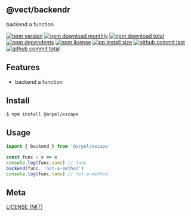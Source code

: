 ## @vect/backendr
backend a function

[![npm version][badge-npm-version]][url-npm]
[![npm download monthly][badge-npm-download-monthly]][url-npm]
[![npm download total][badge-npm-download-total]][url-npm]
[![npm dependents][badge-npm-dependents]][url-github]
[![npm license][badge-npm-license]][url-npm]
[![pp install size][badge-pp-install-size]][url-pp]
[![github commit last][badge-github-last-commit]][url-github]
[![github commit total][badge-github-commit-count]][url-github]

[//]: <> (Shields)
[badge-npm-version]: https://flat.badgen.net/npm/v/@arpel/escape
[badge-npm-download-monthly]: https://flat.badgen.net/npm/dm/@arpel/escape
[badge-npm-download-total]:https://flat.badgen.net/npm/dt/@arpel/escape
[badge-npm-dependents]: https://flat.badgen.net/npm/dependents/@arpel/escape
[badge-npm-license]: https://flat.badgen.net/npm/license/@arpel/escape
[badge-pp-install-size]: https://flat.badgen.net/packagephobia/install/@arpel/escape
[badge-github-last-commit]: https://flat.badgen.net/github/last-commit/hoyeungw/arpel
[badge-github-commit-count]: https://flat.badgen.net/github/commits/hoyeungw/arpel

[//]: <> (Link)
[url-npm]: https://npmjs.org/package/@arpel/escape
[url-pp]: https://packagephobia.now.sh/result?p=@arpel/escape
[url-github]: https://github.com/hoyeungw/arpel

## Features

- backend a function

## Install
```console
$ npm install @arpel/escape
```

## Usage
```js
import { backend } from '@arpel/escape'

const func = x => x
console.log(func.name) // func
backend(func, 'not-a-method')
console.log(func.name) // not-a-method

```

## Meta
[LICENSE (MIT)](LICENSE)
